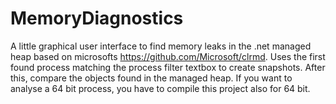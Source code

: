 # MemoryDiagnostics
A little graphical user interface to find memory leaks in the .net managed heap based on microsofts https://github.com/Microsoft/clrmd. Uses the first found process matching the process filter textbox to create snapshots. After this, compare the objects found in the managed heap.
If you want to analyse a 64 bit process, you have to compile this project also for 64 bit.
